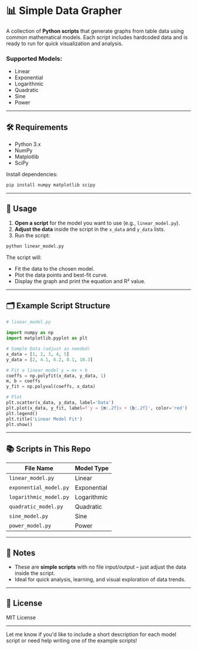 
# 📊 Simple Data Grapher

A collection of **Python scripts** that generate graphs from table data using common mathematical models. Each script includes hardcoded data and is ready to run for quick visualization and analysis.

### Supported Models:
- Linear
- Exponential
- Logarithmic
- Quadratic
- Sine
- Power

---

## 🛠️ Requirements

- Python 3.x
- NumPy
- Matplotlib
- SciPy

Install dependencies:
```bash
pip install numpy matplotlib scipy
```

---

## 🚀 Usage

1. **Open a script** for the model you want to use (e.g., `linear_model.py`).
2. **Adjust the data** inside the script in the `x_data` and `y_data` lists.
3. Run the script:
```bash
python linear_model.py
```

The script will:
- Fit the data to the chosen model.
- Plot the data points and best-fit curve.
- Display the graph and print the equation and R² value.

---

## 🗂 Example Script Structure

```python
# linear_model.py

import numpy as np
import matplotlib.pyplot as plt

# Sample Data (adjust as needed)
x_data = [1, 2, 3, 4, 5]
y_data = [2, 4.1, 6.2, 8.1, 10.3]

# Fit a linear model y = mx + b
coeffs = np.polyfit(x_data, y_data, 1)
m, b = coeffs
y_fit = np.polyval(coeffs, x_data)

# Plot
plt.scatter(x_data, y_data, label='Data')
plt.plot(x_data, y_fit, label=f'y = {m:.2f}x + {b:.2f}', color='red')
plt.legend()
plt.title('Linear Model Fit')
plt.show()
```

---

## 📚 Scripts in This Repo

| File Name            | Model Type     |
|----------------------|----------------|
| `linear_model.py`    | Linear         |
| `exponential_model.py` | Exponential  |
| `logarithmic_model.py` | Logarithmic  |
| `quadratic_model.py` | Quadratic      |
| `sine_model.py`      | Sine           |
| `power_model.py`     | Power          |

---

## 📝 Notes

- These are **simple scripts** with no file input/output – just adjust the data inside the script.
- Ideal for quick analysis, learning, and visual exploration of data trends.

---

## 📄 License

MIT License

---

Let me know if you'd like to include a short description for each model script or need help writing one of the example scripts!
